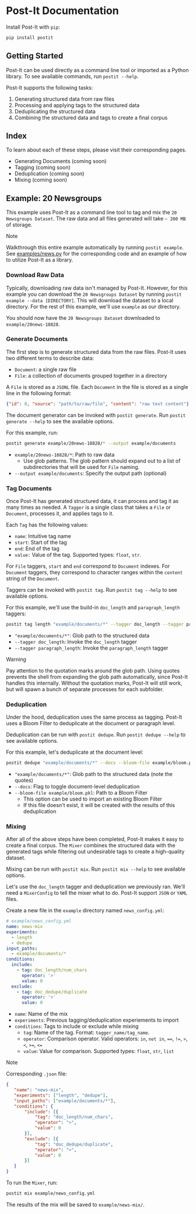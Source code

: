 # Post-It Documentation

Install Post-It with `pip`:
```bash
pip install postit
```

## Getting Started
Post-It can be used directly as a command line tool or imported as a Python library. To see available commands, run `postit --help`.

Post-It supports the following tasks:
1. Generating structured data from raw files
2. Processing and applying tags to the structured data
3. Deduplicating the structured data
4. Combining the structured data and tags to create a final corpus

## Index
To learn about each of these steps, please visit their corresponding pages.
- Generating Documents (coming soon)
- Tagging (coming soon)
- Deduplication (coming soon)
- Mixing (coming soon)

## Example: 20 Newsgroups
This example uses Post-It as a command line tool to tag and mix the `20 Newsgroups Dataset`. The raw data and all files generated will take `~ 200 MB` of storage.

> [!NOTE]
> Walkthrough this entire example automatically by running `postit example`.
> See [examples/news.py](../postit/examples/news.py) for the corresponding code and an example of how to utilize Post-It as a library.

### Download Raw Data
Typically, downloading raw data isn't managed by Post-It. However, for this example you can download the `20 Newsgroups Dataset` by running `postit example --data [DIRECTORY]`. This will download the dataset to a local directory. For the rest of this example, we'll use `example` as our directory.

You should now have the `20 Newsgroups Dataset` downloaded to `example/20news-18828`.

### Generate Documents
The first step is to generate structured data from the raw files. Post-It uses two different terms to describe data:
- `Document`: a single raw file
- `File`: a collection of documents grouped together in a directory

A `File` is stored as a `JSONL` file. Each `Document` in the file is stored as a single line in the following format:
```json
{"id": 0, "source": "path/to/raw/file", "content": "raw text content"}
```

The document generator can be invoked with `postit generate`. Run `postit generate --help` to see the available options.

For this example, run:
```bash
postit generate example/20news-18828/* --output example/documents
```
- `example/20news-18828/*`: Path to raw data
    - Use glob patterns. The glob pattern should expand out to a list of subdirectories that will be used for `File` naming.
- `--output example/documents`: Specify the output path (optional)

### Tag Documents
Once Post-It has generated structured data, it can process and tag it as many times as needed. A `Tagger` is a single class that takes a `File` or `Document`, processes it, and applies tags to it.

Each `Tag` has the following values:
- `name`: Intuitive tag name
- `start`: Start of the tag
- `end`: End of the tag
- `value:` Value of the tag. Supported types: `float`, `str`.

For `File` taggers, `start` and `end` correspond to `Document` indexes. For `Document` taggers, they correspond to character ranges within the `content` string of the `Document`.

Taggers can be invoked with `postit tag`. Run `postit tag --help` to see available options.

For this example, we'll use the build-in `doc_length` and `paragraph_length` taggers:
```bash
postit tag length "example/documents/*" --tagger doc_length --tagger paragraph_length
```
- `"example/documents/*"`: Glob path to the structured data
- `--tagger doc_length`: Invoke the `doc_length` tagger
- `--tagger paragraph_length`: Invoke the `paragraph_length` tagger

> [!WARNING]
> Pay attention to the quotation marks around the glob path. Using quotes prevents the shell from expanding the glob path automatically, since Post-It handles this internally. Without the quotation marks, Post-It will still work, but will spawn a bunch of separate processes for each subfolder.

### Deduplication
Under the hood, deduplication uses the same process as tagging. Post-It uses a Bloom Filter to deduplicate at the document or paragraph level.

Deduplication can be run with `postit dedupe`. Run `postit dedupe --help` to see available options.

For this example, let's deduplicate at the document level:
```bash
postit dedupe "example/documents/*" --docs --bloom-file example/bloom.pkl
```

- `"example/documents/*"`: Glob path to the structured data (note the quotes)
- `--docs`: Flag to toggle document-level deduplication
- `--bloom-file example/bloom.pkl`: Path to a Bloom Filter
    - This option can be used to import an existing Bloom Filter
    - If this file doesn't exist, it will be created with the results of this deduplication

### Mixing
After all of the above steps have been completed, Post-It makes it easy to create a final corpus. The `Mixer` combines the structured data with the generated tags while filtering out undesirable tags to create a high-quality dataset.

Mixing can be run with `postit mix`. Run `postit mix --help` to see available options.

Let's use the `doc_length` tagger and deduplication we previously ran. We'll need a `MixerConfig` to tell the mixer what to do. Post-It support `JSON` or `YAML` files.

Create a new file in the `example` directory named `news_config.yml`:
```yml
# example/news_config.yml
name: news-mix
experiments:
  - length
  - dedupe
input_paths:
  - example/documents/*
conditions:
  include:
    - tag: doc_length/num_chars
      operator: '>'
      value: 0
  exclude:
    - tag: doc_dedupe/duplicate
      operator: '>'
      value: 0
```
- `name`: Name of the mix
- `experiments`: Previous tagging/deduplication experiements to import
- `conditions`: Tags to include or exclude while mixing
    - `tag`: Name of the tag. Format: `tagger_name/tag_name`.
    - `operator`: Comparison operator. Valid operators: `in`, `not in`, `==`, `!=`, `>`, `<`, `>=`, `<=`
    - `value`: Value for comparison. Supported types: `float`, `str`, `list`

> [!NOTE]
> Corresponding `.json` file:
> ```json
> {
>    "name": "news-mix",
>    "experiments": ["length", "dedupe"],
>    "input_paths": ["example/documents/*"],
>    "conditions": {
>        "include": [{
>            "tag": "doc_length/num_chars",
>            "operator": ">",
>            "value": 0
>        }],
>        "exclude": [{
>            "tag": "doc_dedupe/duplicate",
>            "operator": ">",
>            "value": 0
>        }]
>    }
> }
> ```

To run the `Mixer`, run:
```bash
postit mix example/news_config.yml
```

The results of the mix will be saved to `example/news-mix/`.